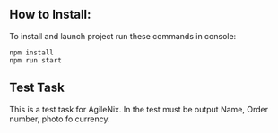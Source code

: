 
## How to Install:
To install and launch project run these commands in console:
```
npm install
npm run start
```
## Test Task

This is a test task for AgileNix. In the test must be output
Name, Order number, photo fo currency.